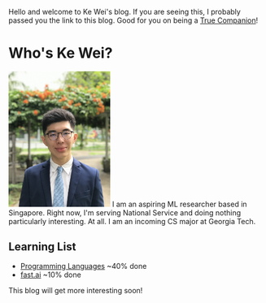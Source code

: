 Hello and welcome to Ke Wei's blog. If you are seeing this, I probably passed you the link to this blog. Good for you on being a [True Companion](https://tvtropes.org/pmwiki/pmwiki.php/Main/TrueCompanions)!

# Who's Ke Wei?
<img src="images/IMG-6564.jpg" alt="Profile Picture" width="200"/>
I am an aspiring ML researcher based in Singapore. Right now, I'm serving National Service and doing nothing particularly interesting. At all.
I am an incoming CS major at Georgia Tech.

## Learning List
* [Programming Languages](https://www.coursera.org/learn/programming-languages-part-b) ~40% done
* [fast.ai](https://fast.ai) ~10% done

This blog will get more interesting soon!
